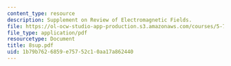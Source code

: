 ```yaml
---
content_type: resource
description: Supplement on Review of Electromagnetic Fields.
file: https://ol-ocw-studio-app-production.s3.amazonaws.com/courses/5-74-introductory-quantum-mechanics-ii-spring-2004/1b79b7626859e75752c10aa17a862440_8sup.pdf
file_type: application/pdf
resourcetype: Document
title: 8sup.pdf
uid: 1b79b762-6859-e757-52c1-0aa17a862440
---
```

